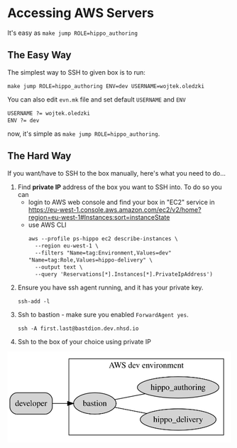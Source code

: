 # Accessing AWS Servers

It's easy as `make jump ROLE=hippo_authoring`



## The Easy Way

The simplest way to SSH to given box is to run:

```
make jump ROLE=hippo_authoring ENV=dev USERNAME=wojtek.oledzki
```

You can also edit `evn.mk` file and set default `USERNAME` and `ENV`

```
USERNAME ?= wojtek.oledzki
ENV ?= dev
```

now, it's simple as `make jump ROLE=hippo_authoring`.




## The Hard Way

If you want/have to SSH to the box manually, here's what you need to do...

1.  Find **private IP** address of the box you want to SSH into. To do so you can
    * login to AWS web console and find your box in "EC2" service in https://eu-west-1.console.aws.amazon.com/ec2/v2/home?region=eu-west-1#Instances:sort=instanceState
    * use AWS CLI
      ```
      aws --profile ps-hippo ec2 describe-instances \
        --region eu-west-1 \
        --filters "Name=tag:Environment,Values=dev" "Name=tag:Role,Values=hippo-delivery" \
        --output text \
        --query 'Reservations[*].Instances[*].PrivateIpAddress')
      ```
1.  Ensure you have ssh agent running, and it has your private key.
    ```
    ssh-add -l
    ```
1.  Ssh to bastion - make sure you enabled `ForwardAgent yes`.
    ```
    ssh -A first.last@bastdion.dev.nhsd.io
    ```
1.  Ssh to the box of your choice using private IP

![SSH Access][ssh-access]




[ssh-access]: ../dot/ssh-access.dot.svg
